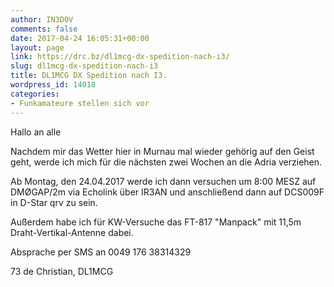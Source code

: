 ```yaml
---
author: IN3DOV
comments: false
date: 2017-04-24 16:05:31+00:00
layout: page
link: https://drc.bz/dl1mcg-dx-spedition-nach-i3/
slug: dl1mcg-dx-spedition-nach-i3
title: DL1MCG DX Spedition nach I3.
wordpress_id: 14018
categories:
- Funkamateure stellen sich vor
---
```


Hallo an alle

Nachdem mir das Wetter hier in Murnau mal wieder gehörig auf den Geist geht, werde ich mich für die nächsten zwei Wochen an die Adria verziehen.

Ab Montag, den 24.04.2017 werde ich dann versuchen um 8:00 MESZ auf DMØGAP/2m via Echolink über IR3AN und anschließend dann auf DCS009F in D-Star qrv zu sein.

Außerdem habe ich für KW-Versuche das FT-817 "Manpack" mit 11,5m Draht-Vertikal-Antenne dabei.

Absprache per SMS an 0049 176 38314329

73 de Christian, DL1MCG


